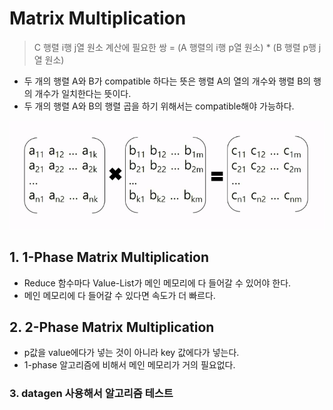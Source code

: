 # Matrix Multiplication

> C 행렬 i행 j열 원소 계산에 필요한 쌍 = (A 행렬의 i행 p열 원소) * (B 행렬 p행 j열 원소)

- 두 개의 행렬 A와 B가 compatible 하다는 뜻은 행렬 A의 열의 개수와 행렬 B의 행의 개수가 일치한다는 뜻이다.
- 두 개의 행렬 A와 B의 행렬 곱을 하기 위해서는 compatible해야 가능하다.

![image-20210907213430808](00_matrix_multiplication.assets/image-20210907213430808.png)

## 1. 1-Phase Matrix Multiplication

- Reduce 함수마다 Value-List가 메인 메모리에 다 들어갈 수 있어야 한다.
- 메인 메모리에 다 들어갈 수 있다면 속도가 더 빠르다.

## 2. 2-Phase Matrix Multiplication

- p값을 value에다가 넣는 것이 아니라 key 값에다가 넣는다.
- 1-phase 알고리즘에 비해서 메인 메모리가 거의 필요없다.

### 3. datagen 사용해서 알고리즘 테스트

